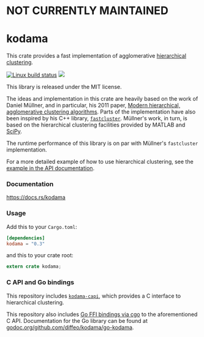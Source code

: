 # NOT CURRENTLY MAINTAINED

kodama
======
This crate provides a fast implementation of agglomerative
[hierarchical clustering](https://en.wikipedia.org/wiki/Hierarchical_clustering).

[![Linux build status](https://travis-ci.org/diffeo/kodama.svg?branch=master)](https://travis-ci.org/diffeo/kodama)
[![](https://img.shields.io/crates/v/kodama.svg)](https://crates.io/crates/kodama)

This library is released under the MIT license.

The ideas and implementation in this crate are heavily based on the work of
Daniel Müllner, and in particular, his 2011 paper,
[Modern hierarchical, agglomerative clustering algorithms](https://arxiv.org/pdf/1109.2378.pdf).
Parts of the implementation have also been inspired by his C++
library, [`fastcluster`](http://danifold.net/fastcluster.html).
Müllner's work, in turn, is based on the hierarchical clustering facilities
provided by MATLAB and
[SciPy](https://docs.scipy.org/doc/scipy/reference/generated/scipy.cluster.hierarchy.linkage.html).

The runtime performance of this library is on par with Müllner's `fastcluster`
implementation.

For a more detailed example of how to use hierarchical clustering, see the
[example in the API documentation](https://docs.rs/kodama/0.1.0/kodama/#example).

### Documentation

https://docs.rs/kodama

### Usage

Add this to your `Cargo.toml`:

```toml
[dependencies]
kodama = "0.3"
```

and this to your crate root:

```rust
extern crate kodama;
```

### C API and Go bindings

This repository includes
[`kodama-capi`](https://github.com/diffeo/kodama/tree/master/kodama-capi),
which provides a C interface to hierarchical clustering.

This repository also includes
[Go FFI bindings via cgo](https://github.com/diffeo/kodama/tree/master/go-kodama)
to the aforementioned C API. Documentation for the Go library can be found at
[godoc.org/github.com/diffeo/kodama/go-kodama](http://godoc.org/github.com/diffeo/kodama/go-kodama).
